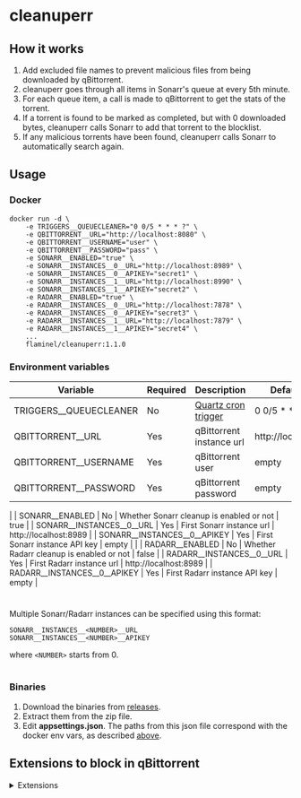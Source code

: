 # cleanuperr

## How it works

1. Add excluded file names to prevent malicious files from being downloaded by qBittorrent.
2. cleanuperr goes through all items in Sonarr's queue at every 5th minute.
3. For each queue item, a call is made to qBittorrent to get the stats of the torrent.
4. If a torrent is found to be marked as completed, but with 0 downloaded bytes, cleanuperr calls Sonarr to add that torrent to the blocklist.
5. If any malicious torrents have been found, cleanuperr calls Sonarr to automatically search again.

## Usage

### Docker
```
docker run -d \
    -e TRIGGERS__QUEUECLEANER="0 0/5 * * * ?" \
    -e QBITTORRENT__URL="http://localhost:8080" \
    -e QBITTORRENT__USERNAME="user" \
    -e QBITTORRENT__PASSWORD="pass" \
    -e SONARR__ENABLED="true" \
    -e SONARR__INSTANCES__0__URL="http://localhost:8989" \
    -e SONARR__INSTANCES__0__APIKEY="secret1" \
    -e SONARR__INSTANCES__1__URL="http://localhost:8990" \
    -e SONARR__INSTANCES__1__APIKEY="secret2" \
    -e RADARR__ENABLED="true" \
    -e RADARR__INSTANCES__0__URL="http://localhost:7878" \
    -e RADARR__INSTANCES__0__APIKEY="secret3" \
    -e RADARR__INSTANCES__1__URL="http://localhost:7879" \
    -e RADARR__INSTANCES__1__APIKEY="secret4" \
    ...
    flaminel/cleanuperr:1.1.0
```

### Environment variables

| Variable | Required | Description | Default value |
|---|---|---|---|
| TRIGGERS__QUEUECLEANER | No | [Quartz cron trigger](https://www.quartz-scheduler.org/documentation/quartz-2.3.0/tutorials/crontrigger.html) | 0 0/5 * * * ? |
| QBITTORRENT__URL | Yes | qBittorrent instance url | http://localhost:8080 |
| QBITTORRENT__USERNAME | Yes | qBittorrent user | empty |
| QBITTORRENT__PASSWORD | Yes | qBittorrent password | empty |
|
| SONARR__ENABLED | No | Whether Sonarr cleanup is enabled or not  | true |
| SONARR__INSTANCES__0__URL | Yes | First Sonarr instance url | http://localhost:8989 |
| SONARR__INSTANCES__0__APIKEY | Yes | First Sonarr instance API key | empty |
|
| RADARR__ENABLED | No | Whether Radarr cleanup is enabled or not  | false |
| RADARR__INSTANCES__0__URL | Yes | First Radarr instance url | http://localhost:8989 |
| RADARR__INSTANCES__0__APIKEY | Yes | First Radarr instance API key | empty |

#

Multiple Sonarr/Radarr instances can be specified using this format:

```
SONARR__INSTANCES__<NUMBER>__URL
SONARR__INSTANCES__<NUMBER>__APIKEY
```

where `<NUMBER>` starts from 0.

#

### Binaries
1. Download the binaries from [releases](https://github.com/flmorg/cleanuperr/releases).
2. Extract them from the zip file.
3. Edit **appsettings.json**. The paths from this json file correspond with the docker env vars, as described [above](/README.md#environment-variables).
## Extensions to block in qBittorrent
<details> 
    <summary>Extensions</summary>
    <pre><code>*(sample).*
*.0xe
*.73k
*.73p
*.7z
*.89k
*.89z
*.8ck
*.a7r
*.ac
*.acc
*.ace
*.acr
*.actc
*.action
*.actm
*.ade
*.adp
*.afmacro
*.afmacros
*.ahk
*.ai
*.aif
*.air
*.alz
*.api
*.apk
*.app
*.appimage
*.applescript
*.application
*.appx
*.arc
*.arj
*.arscript
*.asb
*.asp
*.aspx
*.aspx-exe
*.atmx
*.azw2
*.ba_
*.bak
*.bas
*.bash
*.bat
*.bdjo
*.bdmv
*.beam
*.bin
*.bmp
*.bms
*.bns
*.bsa
*.btm
*.bz2
*.c
*.cab
*.caction
*.cci
*.cda
*.cdb
*.cel
*.celx
*.cfs
*.cgi
*.cheat
*.chm
*.ckpt
*.cla
*.class
*.clpi
*.cmd
*.cof
*.coffee
*.com
*.command
*.conf
*.config
*.cpl
*.crt
*.cs
*.csh
*.csharp
*.csproj
*.css
*.csv
*.cue
*.cur
*.cyw
*.daemon
*.dat
*.data-00000-of-00001
*.db
*.deamon
*.deb
*.dek
*.diz
*.dld
*.dll
*.dmc
*.dmg
*.doc
*.docb
*.docm
*.docx
*.dot
*.dotb
*.dotm
*.drv
*.ds
*.dw
*.dword
*.dxl
*.e_e
*.ear
*.ebacmd
*.ebm
*.ebs
*.ebs2
*.ecf
*.eham
*.elf
*.elf-so
*.email
*.emu
*.epk
*.es
*.esh
*.etc
*.ex4
*.ex5
*.ex_
*.exe
*.exe-only
*.exe-service
*.exe-small
*.exe1
*.exopc
*.exz
*.ezs
*.ezt
*.fas
*.fba
*.fky
*.flac
*.flatpak
*.flv
*.fpi
*.frs
*.fxp
*.gadget
*.gat
*.gif
*.gifv
*.gm9
*.gpe
*.gpu
*.gs
*.gz
*.h5
*.ham
*.hex
*.hlp
*.hms
*.hpf
*.hta
*.hta-psh
*.htaccess
*.htm
*.html
*.icd
*.icns
*.ico
*.idx
*.iim
*.img
*.index
*.inf
*.ini
*.ink
*.ins
*.ipa
*.ipf
*.ipk
*.ipsw
*.iqylink
*.iso
*.isp
*.isu
*.ita
*.izh
*.izma ace
*.jar
*.java
*.jpeg
*.jpg
*.js
*.js_be
*.js_le
*.jse
*.jsf
*.json
*.jsp
*.jsx
*.kix
*.ksh
*.kx
*.lck
*.ldb
*.lib
*.link
*.lnk
*.lo
*.lock
*.log
*.loop-vbs
*.ls
*.m3u
*.m4a
*.mac
*.macho
*.mamc
*.manifest
*.mcr
*.md
*.mda
*.mdb
*.mde
*.mdf
*.mdn
*.mdt
*.mel
*.mem
*.meta
*.mgm
*.mhm
*.mht
*.mhtml
*.mid
*.mio
*.mlappinstall
*.mlx
*.mm
*.mobileconfig
*.model
*.moo
*.mp3
*.mpa
*.mpk
*.mpls
*.mrc
*.mrp
*.ms
*.msc
*.msh
*.msh1
*.msh1xml
*.msh2
*.msh2xml
*.mshxml
*.msi
*.msi-nouac
*.msix
*.msl
*.msp
*.mst
*.msu
*.mxe
*.n
*.ncl
*.net
*.nexe
*.nfo
*.nrg
*.num
*.nzb.bz2
*.nzb.gz
*.nzbs
*.ocx
*.odt
*.ore
*.ost
*.osx
*.osx-app
*.otm
*.out
*.ova
*.p
*.paf
*.pak
*.pb
*.pcd
*.pdb
*.pdf
*.pea
*.perl
*.pex
*.phar
*.php
*.php5
*.pif
*.pkg
*.pl
*.plsc
*.plx
*.png
*.pol
*.pot
*.potm
*.powershell
*.ppam
*.ppkg
*.pps
*.ppsm
*.ppt
*.pptm
*.pptx
*.prc
*.prg
*.ps
*.ps1
*.ps1xml
*.ps2
*.ps2xml
*.psc1
*.psc2
*.psd
*.psd1
*.psh
*.psh-cmd
*.psh-net
*.psh-reflection
*.psm1
*.pst
*.pt
*.pvd
*.pwc
*.pxo
*.py
*.pyc
*.pyd
*.pyo
*.python
*.pyz
*.qit
*.qpx
*.ram
*.rar
*.raw
*.rb
*.rbf
*.rbx
*.readme
*.reg
*.resources
*.resx
*.rfs
*.rfu
*.rgs
*.rm
*.rox
*.rpg
*.rpj
*.rpm
*.ruby
*.run
*.rxe
*.s2a
*.sample
*.sapk
*.savedmodel
*.sbs
*.sca
*.scar
*.scb
*.scf
*.scpt
*.scptd
*.scr
*.script
*.sct
*.seed
*.server
*.service
*.sfv
*.sh
*.shb
*.shell
*.shortcut
*.shs
*.shtml
*.sit
*.sitx
*.sk
*.sldm
*.sln
*.smm
*.snap
*.snd
*.spr
*.sql
*.sqx
*.srec
*.srt
*.ssm
*.sts
*.sub
*.svg
*.swf
*.sys
*.tar
*.tar.gz
*.tbl
*.tbz
*.tcp
*.text
*.tf
*.tgz
*.thm
*.thmx
*.thumb
*.tiapp
*.tif
*.tiff
*.tipa
*.tmp
*.tms
*.toast
*.torrent
*.tpk
*.txt
*.u3p
*.udf
*.upk
*.upx
*.url
*.uvm
*.uw8
*.vb
*.vba
*.vba-exe
*.vba-psh
*.vbapplication
*.vbe
*.vbs
*.vbscript
*.vbscript 
*.vcd
*.vdo
*.vexe
*.vhd
*.vhdx
*.vlx
*.vm
*.vmdk
*.vob
*.vocab
*.vpm
*.vxp
*.war
*.wav
*.wbk
*.wcm
*.webm
*.widget
*.wim
*.wiz
*.wma
*.workflow
*.wpk
*.wpl
*.wpm
*.wps
*.ws
*.wsc
*.wsf
*.wsh
*.x86
*.x86_64
*.xaml
*.xap
*.xbap
*.xbe
*.xex
*.xig
*.xla
*.xlam
*.xll
*.xlm
*.xls
*.xlsb
*.xlsm
*.xlsx
*.xlt
*.xltb
*.xltm
*.xlw
*.xml
*.xqt
*.xrt
*.xys
*.xz
*.ygh
*.z
*.zip
*.zipx
*.zl9
*.zoo
*sample.avchd
*sample.avi
*sample.mkv
*sample.mov
*sample.mp4
*sample.webm
*sample.wmv
Trailer.*
VOSTFR
api
</code></pre>
</details>